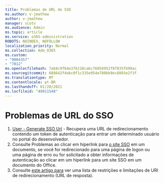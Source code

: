 ```yaml
---
title: Problemas de URL do SSO
ms.author: v-jmathew
author: v-jmathew
manager: scotv
ms.audience: Admin
ms.topic: article
ms.service: o365-administration
ROBOTS: NOINDEX, NOFOLLOW
localization_priority: Normal
ms.collection: Adm_O365
ms.custom:
- "9004357"
- "7812"
ms.openlocfilehash: 7ab8c9f64e376218ca6c76056952f8f835f699ac
ms.sourcegitcommit: 688642f4ebc0f1c335e954e780bb9ec8893e2f3f
ms.translationtype: MT
ms.contentlocale: pt-BR
ms.lasthandoff: 01/20/2021
ms.locfileid: "49911548"
---
```

# <a name="sso-url-issues"></a>Problemas de URL do SSO

1. [User - Generate SSO Url](https://docs.microsoft.com/rest/api/apimanagement/2019-12-01/User/GenerateSsoUrl) - Recupera uma URL de redirecionamento contendo um token de autenticação para entrar um determinado usuário no portal do desenvolvedor.
2. Consulte Problemas ao clicar em hiperlink para [o site SSO](https://docs.microsoft.com/office/troubleshoot/office-suite-issues/click-hyperlink-to-sso-website) em um documento, se você for redirecionado para uma página de logon ou uma página de erro ou for solicitado a obter informações de autenticação ao clicar em um hiperlink para um site SSO em um documento do Office.
3. Consulte [este artigo para](https://docs.microsoft.com/azure/active-directory/develop/reply-url) ver uma lista de restrições e limitações de URI de redirecionamento (URL de resposta).
